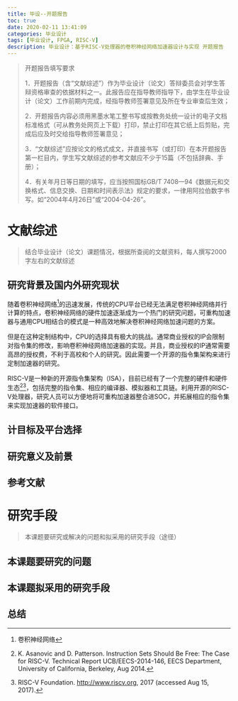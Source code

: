 ```yaml
---
title: 毕设--开题报告
toc: true
date: 2020-02-11 13:41:09
categories: 毕业设计
tags: [毕业设计, FPGA, RISC-V]
description: 毕业设计：基于RISC-V处理器的卷积神经网络加速器设计与实现 开题报告
---
```


> 开题报告填写要求
>
> 1．开题报告（含“文献综述”）作为毕业设计（论文）答辩委员会对学生答辩资格审查的依据材料之一。此报告应在指导教师指导下，由学生在毕业设计（论文）工作前期内完成，经指导教师签署意见及所在专业审查后生效；
>
> 2．开题报告内容必须用黑墨水笔工整书写或按教务处统一设计的电子文档标准格式（可从教务处网页上下载）打印，禁止打印在其它纸上后剪贴，完成后应及时交给指导教师签署意见；
>
> 3．“文献综述”应按论文的格式成文，并直接书写（或打印）在本开题报告第一栏目内，学生写文献综述的参考文献应不少于15篇（不包括辞典、手册）；
>
> 4．有关年月日等日期的填写，应当按照国标GB/T 7408—94《数据元和交换格式、信息交换、日期和时间表示法》规定的要求，一律用阿拉伯数字书写。如“2004年4月26日”或“2004-04-26”。

# 文献综述

> 结合毕业设计（论文）课题情况，根据所查阅的文献资料，每人撰写2000字左右的文献综述

## 研究背景及国内外研究现状

随着卷积神经网络[^1]的迅速发展，传统的CPU平台已经无法满足卷积神经网络并行计算的特点，卷积神经网络的硬件加速逐渐成为一个热门的研究问题，可重构加速器与通用CPU相结合的模式是一种高效地解决卷积神经网络加速问题的方案。

但是在这种定制结构中，CPU的选择具有极大的挑战。通常商业授权的IP会限制对指令集的修改，影响卷积神经网络加速器的实现。并且，商业授权的IP通常需要高昂的授权费，不利于高校和个人的研究。因此需要一个开源的指令集架构来进行定制加速器的研究。

RISC-V是一种新的开源指令集架构（ISA），目前已经有了一个完整的硬件和硬件生态[^2][^3]，包括完整的指令集、相应的编译器、模拟器和工具链。利用开源的RISC-V处理器，研究人员可以方便地将可重构加速器整合进SOC，并拓展相应的指令集来实现加速器的软件接口。

## 计目标及平台选择



## 研究意义及前景



## 参考文献

[^1]: 卷积神经网络
[^2]: K. Asanovic and D. Patterson. Instruction Sets Should Be Free: The Case for RISC-V. Technical Report UCB/EECS-2014-146, EECS Department, University of California, Berkeley, Aug 2014.
[^3]: RISC-V Foundation. http://www.riscv.org, 2017 (accessed Aug 15, 2017).



# 研究手段

> 本课题要研究或解决的问题和拟采用的研究手段（途径）

## 本课题要研究的问题



## 本课题拟采用的研究手段



## 总结

